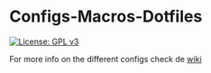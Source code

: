 # Configs-Macros-Dotfiles

[![License: GPL v3](https://img.shields.io/badge/License-GPLv3-blue.svg)](https://www.gnu.org/licenses/gpl-3.0)

For more info on the different configs check de [wiki](https://github.com/ALK222/Configs-Macros-Dotfiles/wiki)
